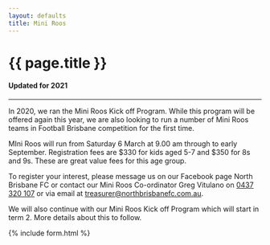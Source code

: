 ```yaml
---
layout: defaults
title: Mini Roos
---
```


<div class="container">
  <div class="row top-buffer">
    <div class="col">
      <h1 class="text-center">{{ page.title }}</h1>
      <h4 class="text-center">Updated for 2021</h4>
    </div>
  </div>
  <hr>
  <div class="row">
    <div class="col-md-8 offset-md-2 text-justify">
<section id="Mini Roos" markdown="1">
In 2020, we ran the Mini Roos Kick off Program. While this program will be offered again this year, we are also looking to run a number of Mini Roos teams in Football Brisbane competition for the first time.  

MIni Roos will run from Saturday 6 March at 9.00 am through to early September. Registration fees are $330 for kids aged 5-7 and $350 for 8s and 9s. These are great value fees for this age group.  

To register your interest, please message us on our Facebook page North Brisbane FC or contact our Mini Roos Co-ordinator Greg Vitulano on [0437 320 107](tel:0437320107) or via email at <treasurer@northbrisbanefc.com.au>.  

We will also continue with our Mini Roos Kick off Program which will start in term 2. More details about this to follow.   
</section>
    </div>
  </div>
</div>

{% include form.html %}
